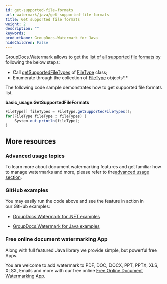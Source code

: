 ```yaml
---
id: get-supported-file-formats
url: watermark/java/get-supported-file-formats
title: Get supported file formats
weight: 2
description: ""
keywords: 
productName: GroupDocs.Watermark for Java
hideChildren: False
---
```

GroupDocs.Watermark allows to get the [list of all supported file formats](Supported%2BDocument%2BFormats.html) by following the below steps:

*   Call [getSupportedFileTypes](https://apireference.groupdocs.com/watermark/java/com.groupdocs.watermark.common/FileType#getSupportedFileTypes()) of [FileType](https://apireference.groupdocs.com/watermark/java/com.groupdocs.watermark.common/FileType) class;
*   Enumerate through the collection of [FileType](https://apireference.groupdocs.com/watermark/java/com.groupdocs.watermark.common/FileType) objects*.*

The following code sample demonstrates how to get supported file formats list.

**basic\_usage.GetSupportedFileFormats**

```csharp
FileType[] fileTypes = FileType.getSupportedFileTypes();
for(FileType fileType : fileTypes) {                    
    System.out.println(fileType);                       
}                                                       
```

## More resources

### Advanced usage topics

To learn more about document watermarking features and get familiar how to manage watermarks and more, please refer to the[advanced usage section](Advanced%2BUsage.html).

### GitHub examples

You may easily run the code above and see the feature in action in our GitHub examples:

*   [GroupDocs.Watermark for .NET examples](https://github.com/groupdocs-watermark/GroupDocs.Watermark-for-.NET)
    
*   [GroupDocs.Watermark for Java examples](https://github.com/groupdocs-watermark/GroupDocs.Watermark-for-Java)
    

### Free online document watermarking App

Along with full featured Java library we provide simple, but powerful free Apps.

You are welcome to add watermark to PDF, DOC, DOCX, PPT, PPTX, XLS, XLSX, Emails and more with our free online [Free Online Document Watermarking App](https://products.groupdocs.app/watermark).
